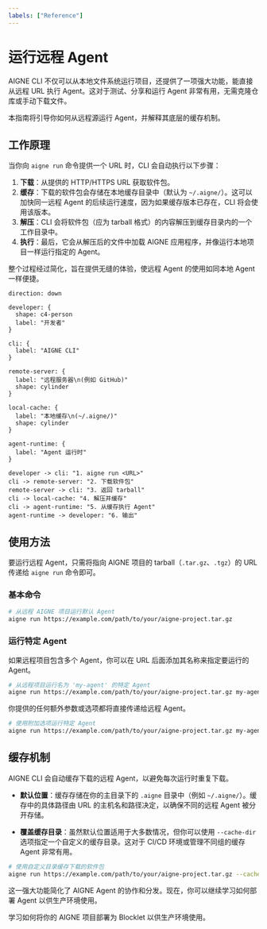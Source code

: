 ```yaml
---
labels: ["Reference"]
---
```


# 运行远程 Agent

AIGNE CLI 不仅可以从本地文件系统运行项目，还提供了一项强大功能，能直接从远程 URL 执行 Agent。这对于测试、分享和运行 Agent 非常有用，无需克隆仓库或手动下载文件。

本指南将引导你如何从远程源运行 Agent，并解释其底层的缓存机制。

## 工作原理

当你向 `aigne run` 命令提供一个 URL 时，CLI 会自动执行以下步骤：

1.  **下载**：从提供的 HTTP/HTTPS URL 获取软件包。
2.  **缓存**：下载的软件包会存储在本地缓存目录中（默认为 `~/.aigne/`）。这可以加快同一远程 Agent 的后续运行速度，因为如果缓存版本已存在，CLI 将会使用该版本。
3.  **解压**：CLI 会将软件包（应为 tarball 格式）的内容解压到缓存目录内的一个工作目录中。
4.  **执行**：最后，它会从解压后的文件中加载 AIGNE 应用程序，并像运行本地项目一样运行指定的 Agent。

整个过程经过简化，旨在提供无缝的体验，使远程 Agent 的使用如同本地 Agent 一样便捷。

```d2
direction: down

developer: {
  shape: c4-person
  label: "开发者"
}

cli: {
  label: "AIGNE CLI"
}

remote-server: {
  label: "远程服务器\n(例如 GitHub)"
  shape: cylinder
}

local-cache: {
  label: "本地缓存\n(~/.aigne/)"
  shape: cylinder
}

agent-runtime: {
  label: "Agent 运行时"
}

developer -> cli: "1. aigne run <URL>"
cli -> remote-server: "2. 下载软件包"
remote-server -> cli: "3. 返回 tarball"
cli -> local-cache: "4. 解压并缓存"
cli -> agent-runtime: "5. 从缓存执行 Agent"
agent-runtime -> developer: "6. 输出"
```

## 使用方法

要运行远程 Agent，只需将指向 AIGNE 项目的 tarball（`.tar.gz`、`.tgz`）的 URL 传递给 `aigne run` 命令即可。

### 基本命令

```bash AIGNE CLI icon=lucide:terminal
# 从远程 AIGNE 项目运行默认 Agent
aigne run https://example.com/path/to/your/aigne-project.tar.gz
```

### 运行特定 Agent

如果远程项目包含多个 Agent，你可以在 URL 后面添加其名称来指定要运行的 Agent。

```bash AIGNE CLI icon=lucide:terminal
# 从远程项目运行名为 'my-agent' 的特定 Agent
aigne run https://example.com/path/to/your/aigne-project.tar.gz my-agent
```

你提供的任何额外参数或选项都将直接传递给远程 Agent。

```bash AIGNE CLI icon=lucide:terminal
# 使用附加选项运行特定 Agent
aigne run https://example.com/path/to/your/aigne-project.tar.gz my-agent --input "Hello, world!"
```

## 缓存机制

AIGNE CLI 会自动缓存下载的远程 Agent，以避免每次运行时重复下载。

*   **默认位置**：缓存存储在你的主目录下的 `.aigne` 目录中（例如 `~/.aigne/`）。缓存中的具体路径由 URL 的主机名和路径决定，以确保不同的远程 Agent 被分开存储。

*   **覆盖缓存目录**：虽然默认位置适用于大多数情况，但你可以使用 `--cache-dir` 选项指定一个自定义的缓存目录。这对于 CI/CD 环境或管理不同组的缓存 Agent 非常有用。

```bash AIGNE CLI icon=lucide:terminal
# 使用自定义目录缓存下载的软件包
aigne run https://example.com/path/to/your/aigne-project.tar.gz --cache-dir /tmp/aigne-cache
```

这一强大功能简化了 AIGNE Agent 的协作和分发。现在，你可以继续学习如何部署 Agent 以供生产环境使用。

<x-card data-title="部署 Agent" data-icon="lucide:rocket" data-href="/guides/deploying-agents" data-cta="阅读指南">
  学习如何将你的 AIGNE 项目部署为 Blocklet 以供生产环境使用。
</x-card>